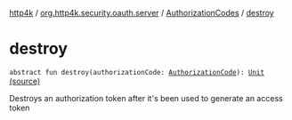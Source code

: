 [http4k](../../index.md) / [org.http4k.security.oauth.server](../index.md) / [AuthorizationCodes](index.md) / [destroy](./destroy.md)

# destroy

`abstract fun destroy(authorizationCode: `[`AuthorizationCode`](../-authorization-code/index.md)`): `[`Unit`](https://kotlinlang.org/api/latest/jvm/stdlib/kotlin/-unit/index.html) [(source)](https://github.com/http4k/http4k/blob/master/http4k-security-oauth/src/main/kotlin/org/http4k/security/oauth/server/AuthorizationCodes.kt#L29)

Destroys an authorization token after it's been used to generate an access token


